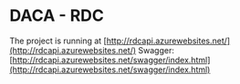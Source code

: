 # DACA - RDC

The project is running at [http://rdcapi.azurewebsites.net/](http://rdcapi.azurewebsites.net/)
Swagger: [http://rdcapi.azurewebsites.net/swagger/index.html](http://rdcapi.azurewebsites.net/swagger/index.html)
